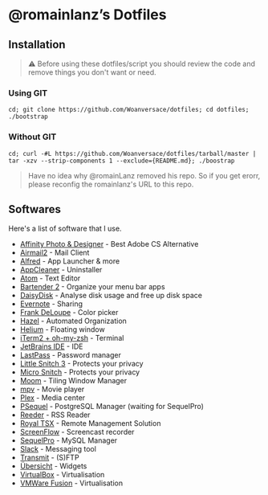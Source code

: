 # @romainlanz’s Dotfiles

## Installation

> :warning: Before using these dotfiles/script you should review the code and remove things you don't want or need.

### Using GIT

```shell
cd; git clone https://github.com/Woanversace/dotfiles; cd dotfiles; ./bootstrap
```

### Without GIT

```shell
cd; curl -#L https://github.com/Woanversace/dotfiles/tarball/master | tar -xzv --strip-components 1 --exclude={README.md}; ./boostrap
```
> Have no idea why @romainLanz removed his repo. So if you get erorr, please reconfig the romainlanz's URL to this repo.

## Softwares

Here's a list of software that I use.

* [Affinity Photo & Designer](https://affinity.serif.com/) - Best Adobe CS Alternative
* [Airmail2](http://airmailapp.com/) - Mail Client
* [Alfred](https://www.alfredapp.com/) - App Launcher & more
* [AppCleaner](https://freemacsoft.net/appcleaner/) - Uninstaller
* [Atom](https://atom.io/) - Text Editor
* [Bartender 2](https://www.macbartender.com/) - Organize your menu bar apps
* [DaisyDisk](https://daisydiskapp.com/) - Analyse disk usage and free up disk space
* [Evernote](https://evernote.com) - Sharing
* [Frank DeLoupe](http://www.jumpzero.com/frank/) - Color picker
* [Hazel](https://www.noodlesoft.com/hazel.php) - Automated Organization
* [Helium](http://jadengeller.github.io/Helium/) - Floating window
* [iTerm2 + oh-my-zsh](https://www.iterm2.com/) - Terminal
* [JetBrains IDE](https://www.jetbrains.com/products.html) - IDE
* [LastPass](https://lastpass.com/) - Password manager
* [Little Snitch 3](https://www.obdev.at/products/littlesnitch/index.html) - Protects your privacy
* [Micro Snitch](https://www.obdev.at/products/microsnitch/index.html) - Protects your privacy
* [Moom](https://manytricks.com/moom/) - Tiling Window Manager
* [mpv](https://mpv.io/) - Movie player
* [Plex](http://plex.tv/) - Media center
* [PSequel](http://www.psequel.com/) - PostgreSQL Manager (waiting for SequelPro)
* [Reeder](http://reederapp.com/mac/) - RSS Reader
* [Royal TSX](http://www.royalapplications.com/ts/osx/features) - Remote Management Solution
* [ScreenFlow](http://www.telestream.net/screenflow/overview.htm) - Screencast recorder
* [SequelPro](http://www.sequelpro.com/) - MySQL Manager
* [Slack](https://slack.com/) - Messaging tool
* [Transmit](https://panic.com/transmit/) - (S)FTP
* [Übersicht](http://tracesof.net/uebersicht/) - Widgets
* [VirtualBox](https://www.virtualbox.org/) - Virtualisation
* [VMWare Fusion](https://www.vmware.com/products/fusion) - Virtualisation
